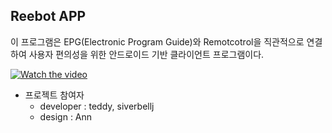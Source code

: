 
**Reebot  APP**
----------

이 프로그램은 EPG(Electronic Program Guide)와 Remotcotrol을 직관적으로
연결하여 사용자 편의성을 위한 안드로이드 기반 클라이언트 프로그램이다.

[![Watch the video](http://reebot.io:8083/images/gitimage/title.png)](https://vimeo.com/222002822)

 - 프로젝트 참여자 
	 - developer : teddy, siverbellj
	 - design : Ann

